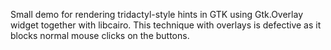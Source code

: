 Small demo for rendering tridactyl-style hints in GTK using Gtk.Overlay widget together with libcairo. This technique with overlays is defective as it blocks normal mouse clicks on the buttons.


